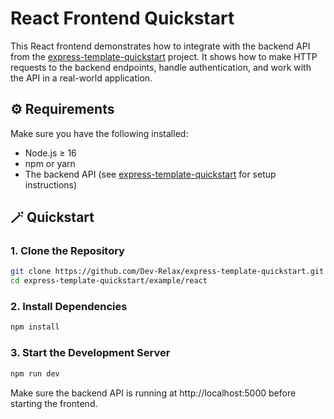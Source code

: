 # React Frontend Quickstart


This React frontend demonstrates how to integrate with the backend API from the [express-template-quickstart](https://github.com/Dev-Relax/express-template-quickstart) project. It shows how to make HTTP requests to the backend endpoints, handle authentication, and work with the API in a real-world application.

## ⚙️ Requirements

Make sure you have the following installed:
- Node.js ≥ 16
- npm or yarn
- The backend API (see [express-template-quickstart](https://github.com/Dev-Relax/express-template-quickstart) for setup instructions)

## 🪄 Quickstart

### 1. Clone the Repository

```bash
git clone https://github.com/Dev-Relax/express-template-quickstart.git
cd express-template-quickstart/example/react
```

### 2. Install Dependencies

```bash
npm install
```
### 3. Start the Development Server

```bash
npm run dev
```
Make sure the backend API is running at http://localhost:5000 before starting the frontend.

